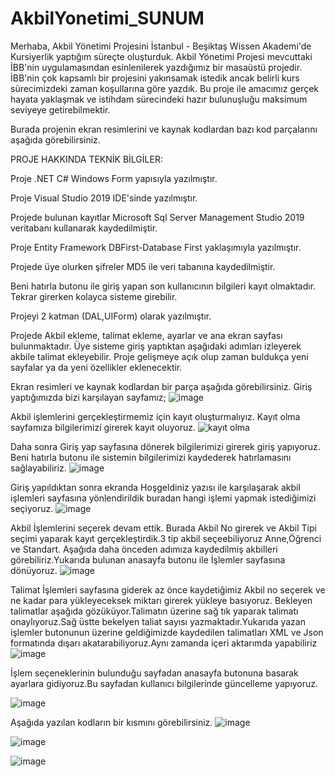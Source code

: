 # AkbilYonetimi_SUNUM
Merhaba, Akbil Yönetimi Projesini İstanbul - Beşiktaş Wissen Akademi'de Kursiyerlik yaptığım süreçte oluşturduk. Akbil Yönetimi Projesi mevcuttaki İBB'nin uygulamasından esinlenilerek yazdığımız bir masaüstü projedir. İBB'nin çok kapsamlı bir projesini yakınsamak istedik ancak belirli kurs sürecimizdeki zaman koşullarına göre yazdık. Bu proje ile amacımız gerçek hayata yaklaşmak ve istihdam sürecindeki hazır bulunuşluğu maksimum seviyeye getirebilmektir.

Burada projenin ekran resimlerini ve kaynak kodlardan bazı kod parçalarını aşağıda görebilirsiniz.

PROJE HAKKINDA TEKNİK BİLGİLER:

Proje .NET C# Windows Form yapısıyla yazılmıştır.

Proje Visual Studio 2019 IDE'sinde yazılmıştır.

Projede bulunan kayıtlar Microsoft Sql Server Management Studio 2019 veritabanı kullanarak kaydedilmiştir.

Proje Entity Framework DBFirst-Database First yaklaşımıyla yazılmıştır.

Projede üye olurken şifreler MD5 ile veri tabanına kaydedilmiştir.

Beni hatırla butonu ile giriş yapan son kullanıcının bilgileri kayıt olmaktadır. Tekrar girerken kolayca sisteme girebilir.

Projeyi 2 katman (DAL,UIForm) olarak yazılmıştır.

Projede Akbil ekleme, talimat ekleme, ayarlar ve ana ekran sayfası bulunmaktadır.
Üye sisteme giriş yaptıktan aşağıdaki adımları izleyerek akbile talimat ekleyebilir.
Proje gelişmeye açık olup zaman buldukça yeni sayfalar ya da yeni özellikler eklenecektir.

Ekran resimleri ve kaynak kodlardan bir parça aşağıda görebilirsiniz.
Giriş yaptığımızda bizi karşılayan sayfamız;
![image](https://user-images.githubusercontent.com/73429501/220537634-8af2eea0-b36d-4d1b-a816-eacb22e9a965.png)

Akbil işlemlerini gerçekleştirmemiz için kayıt oluşturmalıyız. Kayıt olma sayfamıza bilgilerimizi girerek kayıt oluyoruz.
![kayıt olma](https://user-images.githubusercontent.com/73429501/220538492-cddebbb4-d6b7-458a-bbc9-b322ac2567ca.JPG)

Daha sonra Giriş yap sayfasına dönerek bilgilerimizi girerek giriş yapıyoruz. Beni hatırla butonu ile sistemin bilgilerimizi kaydederek hatırlamasını sağlayabiliriz.
![image](https://user-images.githubusercontent.com/73429501/220538910-2e78ad61-76cc-4ebd-8d1a-e2ad16a8ab5c.png)

Giriş yapıldıktan sonra ekranda Hoşgeldiniz yazısı ile karşılaşarak akbil işlemleri sayfasına yönlendirildik buradan hangi işlemi yapmak istediğimizi seçiyoruz.
![image](https://user-images.githubusercontent.com/73429501/220539266-25c3492c-a8be-416e-be60-44c74e5e96cc.png)

Akbil İşlemlerini seçerek devam ettik. Burada Akbil No girerek ve Akbil Tipi seçimi yaparak kayıt gerçekleştirdik.3 tip akbil seçeebiliyoruz Anne,Öğrenci ve Standart.
Aşağıda daha önceden adımıza kaydedilmiş akbilleri görebiliriz.Yukarıda bulunan anasayfa butonu ile İşlemler sayfasına dönüyoruz.
![image](https://user-images.githubusercontent.com/73429501/220540173-a0a1da36-e05a-4f94-ad1b-afbbc81e43d6.png)

Talimat İşlemleri sayfasına giderek az önce kaydetiğimiz Akbil no seçerek ve ne kadar para yükleyeceksek miktarı girerek yükleye basıyoruz. Bekleyen talimatlar aşağıda gözüküyor.Talimatın üzerine sağ tık yaparak talimatı onaylıyoruz.Sağ üstte bekelyen taliat sayısı yazmaktadır.Yukarıda yazan işlemler butonunun üzerine geldiğimizde kaydedilen talimatları XML ve Json formatında dışarı akatarabiliyoruz.Aynı zamanda içeri aktarımda yapabiliriz
![image](https://user-images.githubusercontent.com/73429501/220545044-cad8b241-be18-43b3-b88c-47a7c85862a3.png)

İşlem seçeneklerinin bulunduğu sayfadan anasayfa butonuna basarak ayarlara gidiyoruz.Bu sayfadan kullanıcı bilgilerinde güncelleme yapıyoruz.

![image](https://user-images.githubusercontent.com/73429501/220546588-9fc58e99-bf37-4ed5-98fd-874632f39fd0.png)

Aşağıda yazılan kodların bir kısmını görebilirsiniz.
![image](https://user-images.githubusercontent.com/73429501/220549761-93d1d4c8-7402-4d65-b72f-9827ce521e27.png)

![image](https://user-images.githubusercontent.com/73429501/220549916-6ed2afe4-c0ab-4d2d-8157-c6f0c9bc1f2a.png)

![image](https://user-images.githubusercontent.com/73429501/220550071-800fec4d-7036-4b73-84c7-22ad3cd44711.png)




